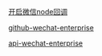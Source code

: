 [开启微信node回调](https://blog.77hz.cn/2014/12/%E5%9F%BA%E4%BA%8Enodejs%E7%9A%84%E5%BE%AE%E4%BF%A1%E4%BC%81%E4%B8%9A%E5%8F%B7%E5%BC%80%E5%8F%911-%E9%AA%8C%E8%AF%81%E6%9C%8D%E5%8A%A1%E5%99%A8/)

[github-wechat-enterprise](https://github.com/JacksonTian/api-doc-service)

[api-wechat-enterprise](http://node-webot.github.io/wechat-enterprise/api.html#api_api_common)

